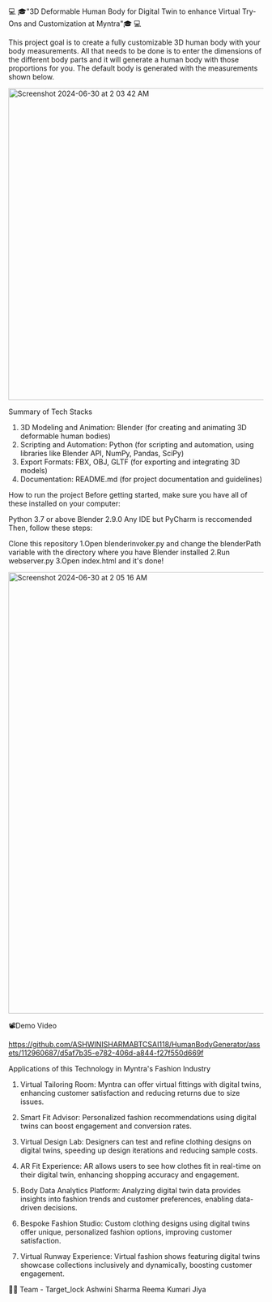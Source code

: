 💻 🎓"3D Deformable Human Body for Digital Twin to enhance Virtual Try-Ons and Customization at Myntra"🎓 💻

This project goal is to create a fully customizable 3D human body with your body measurements. All that needs to be done is to enter the dimensions of the different body parts and it will generate a human body with those proportions for you. The default body is generated with the measurements shown below.

<img width="615" alt="Screenshot 2024-06-30 at 2 03 42 AM" src="https://github.com/ASHWINISHARMABTCSAI118/HumanBodyGenerator/assets/112960687/e2c5aa6d-591b-4142-bf3b-69b14aacfb83">



Summary of Tech Stacks
1. 3D Modeling and Animation: Blender (for creating and animating 3D deformable human bodies)
2. Scripting and Automation: Python (for scripting and automation, using libraries like Blender API, NumPy, Pandas, SciPy)
3. Export Formats: FBX, OBJ, GLTF (for exporting and integrating 3D models)
4. Documentation: README.md (for project documentation and guidelines)
   
How to run the project
Before getting started, make sure you have all of these installed on your computer:

Python 3.7 or above
Blender 2.9.0
Any IDE but PyCharm is reccomended
Then, follow these steps:

Clone this repository
1.Open blenderinvoker.py and change the blenderPath variable with the directory where you have Blender installed
2.Run webserver.py
3.Open index.html and it's done!

<img width="870" alt="Screenshot 2024-06-30 at 2 05 16 AM" src="https://github.com/ASHWINISHARMABTCSAI118/HumanBodyGenerator/assets/112960687/4b36e3df-7996-4112-ba47-5c819dfa744c">


📽️Demo Video

https://github.com/ASHWINISHARMABTCSAI118/HumanBodyGenerator/assets/112960687/d5af7b35-e782-406d-a844-f27f550d669f


Applications of this Technology in Myntra's Fashion Industry

1. Virtual Tailoring Room: Myntra can offer virtual fittings with digital twins, enhancing customer satisfaction and reducing returns due to size issues.
2. Smart Fit Advisor: Personalized fashion recommendations using digital twins can boost engagement and conversion rates.
3. Virtual Design Lab: Designers can test and refine clothing designs on digital twins, speeding up design iterations and reducing sample costs.
4. AR Fit Experience: AR allows users to see how clothes fit in real-time on their digital twin, enhancing shopping accuracy and engagement.
5. Body Data Analytics Platform: Analyzing digital twin data provides insights into fashion trends and customer preferences, enabling data-driven decisions.
6. Bespoke Fashion Studio: Custom clothing designs using digital twins offer unique, personalized fashion options, improving customer satisfaction.

7. Virtual Runway Experience: Virtual fashion shows featuring digital twins showcase collections inclusively and dynamically, boosting customer engagement.
   
👷‍♂️ Team - Target_lock
Ashwini Sharma
Reema Kumari
Jiya


